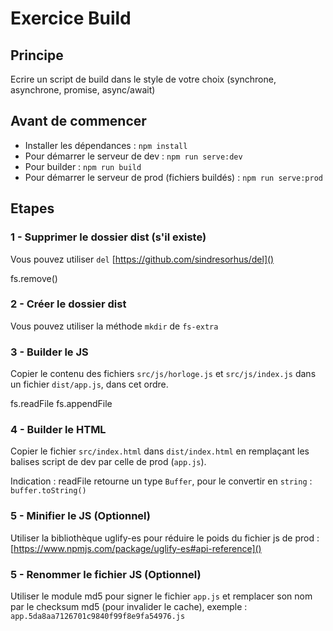 # Exercice Build

## Principe

Ecrire un script de build dans le style de votre choix (synchrone, asynchrone, promise, async/await)

## Avant de commencer

* Installer les dépendances : `npm install`
* Pour démarrer le serveur de dev : `npm run serve:dev`
* Pour builder : `npm run build`
* Pour démarrer le serveur de prod (fichiers buildés) : `npm run serve:prod`


## Etapes

### 1 - Supprimer le dossier dist (s'il existe)

Vous pouvez utiliser `del` [https://github.com/sindresorhus/del]()

fs.remove()

### 2 - Créer le dossier dist

Vous pouvez utiliser la méthode `mkdir` de `fs-extra`

### 3 - Builder le JS

Copier le contenu des fichiers `src/js/horloge.js` et `src/js/index.js` dans un fichier `dist/app.js`, dans cet ordre.

fs.readFile
fs.appendFile


### 4 - Builder le HTML

Copier le fichier `src/index.html` dans `dist/index.html` en remplaçant les balises script de dev par celle de prod (`app.js`).

Indication : readFile retourne un type `Buffer`, pour le convertir en `string` : `buffer.toString()`

### 5 - Minifier le JS (Optionnel)

Utiliser la bibliothèque uglify-es pour réduire le poids du fichier js de prod : [https://www.npmjs.com/package/uglify-es#api-reference]()

### 5 - Renommer le fichier JS (Optionnel)

Utiliser le module md5 pour signer le fichier `app.js` et remplacer son nom par le checksum md5 (pour invalider le cache), exemple : `app.5da8aa7126701c9840f99f8e9fa54976.js`
